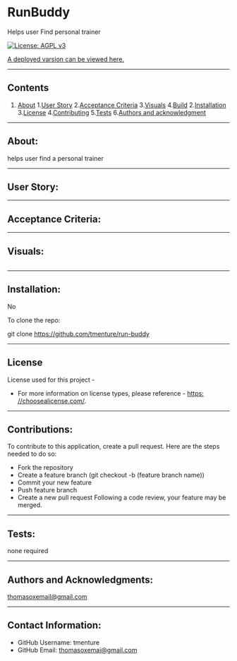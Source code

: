 
# RunBuddy

  Helps user Find personal trainer

  [![License: AGPL v3](https://img.shields.io/badge/License-AGPL%20v3-blue.svg)](https://www.gnu.org/licenses/agpl-3.0)

  [A deployed varsion can be viewed here.](https://github.com/tmenture/run-buddy)

---
## Contents

1. [About](#about)
  1.[User Story](#user%20story)
  2.[Acceptance Criteria](#acceptance%20criteria)
  3.[Visuals](#visuals)
  4.[Build](#build)
2.[Installation](#installation)
3.[License](#license)
4.[Contributing](#contributing)
5.[Tests](#tests)
6.[Authors and acknowledgment](#authors%20and%20acknowledgment)

---
## About:

helps user find a personal trainer

---
## User Story:


---
## Acceptance Criteria:


---
## Visuals:

![]() 

---
## Installation:

No

To clone the repo:

  git clone https://github.com/tmenture/run-buddy

---
## License
  License used for this project - 
  * For more information on license types, please reference - [https: //choosealicense.com/](https://choosealicense.com/).

---
## Contributions:

  To contribute to this application, create a pull request.
  Here are the steps needed to do so:
  - Fork the repository
  - Create a feature branch (git checkout -b (feature branch name))
  - Commit your new feature
  - Push feature branch
  - Create a new pull request
  Following a code review, your feature may be merged.

---
## Tests:
  none required

---
## Authors and Acknowledgments:
  thomasoxemail@gmail.com

---
## Contact Information:
* GitHub Username: tmenture 
* GitHub Email: thomasoxemai@gmail.com
  
